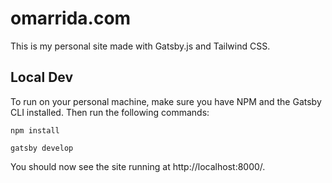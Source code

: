 # omarrida.com

This is my personal site made with Gatsby.js and Tailwind CSS.

## Local Dev

To run on your personal machine, make sure you have NPM and the Gatsby CLI installed. Then run the following commands:

```shell script
npm install
```

```shell script
gatsby develop
```

You should now see the site running at http://localhost:8000/.
